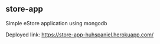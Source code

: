 ## store-app

Simple eStore application using mongodb

Deployed link: https://store-app-huhspaniel.herokuapp.com/
